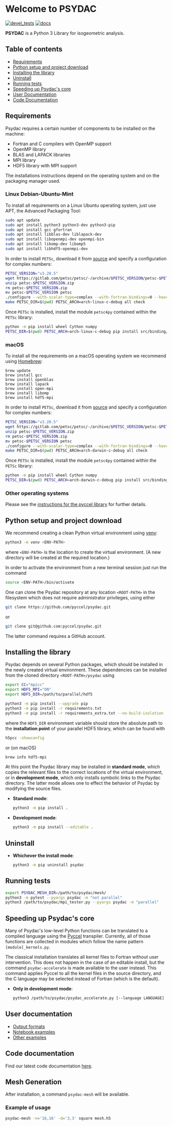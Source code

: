 # Welcome to PSYDAC

[![devel_tests](https://github.com/pyccel/psydac/actions/workflows/continuous-integration.yml/badge.svg)](https://github.com/pyccel/psydac/actions/workflows/continuous-integration.yml) [![docs](https://github.com/pyccel/psydac/actions/workflows/documentation.yml/badge.svg)](https://github.com/pyccel/psydac/actions/workflows/documentation.yml)

**PSYDAC** is a Python 3 Library for isogeometric analysis.

## Table of contents

-   [Requirements](#requirements)
-   [Python setup and project download](#python-setup-and-project-download)
-   [Installing the library](#installing-the-library)
-   [Uninstall](#uninstall)
-   [Running tests](#running-tests)
-   [Speeding up Psydac's core](#speeding-up-psydacs-core)
-   [User Documentation](#user-documentation)
-   [Code Documentation](#code-documentation)

## Requirements

Psydac requires a certain number of components to be installed on the machine:

-   Fortran and C compilers with OpenMP support
-   OpenMP library
-   BLAS and LAPACK libraries
-   MPI library
-   HDF5 library with MPI support

The installations instructions depend on the operating system and on the packaging manager used.

### Linux Debian-Ubuntu-Mint

To install all requirements on a Linux Ubuntu operating system, just use APT, the Advanced Packaging Tool:
```sh
sudo apt update
sudo apt install python3 python3-dev python3-pip
sudo apt install gcc gfortran
sudo apt install libblas-dev liblapack-dev
sudo apt install libopenmpi-dev openmpi-bin
sudo apt install libomp-dev libomp5
sudo apt install libhdf5-openmpi-dev
```
In order to install `PETSc`, download it from [source](https://gitlab.com/petsc/petsc) and specify a configuration for complex numbers:
```sh
PETSC_VERSION="v3.20.5"
wget https://gitlab.com/petsc/petsc/-/archive/$PETSC_VERSION/petsc-$PETSC_VERSION.zip
unzip petsc-$PETSC_VERSION.zip
rm petsc-$PETSC_VERSION.zip
mv petsc-$PETSC_VERSION petsc
./configure --with-scalar-type=complex --with-fortran-bindings=0 --have-numpy=1 
make PETSC_DIR=$(pwd) PETSC_ARCH=arch-linux-c-debug all check
```
Once `PETSc` is installed, install the module `petsc4py` contained within the `PETSc` library:
```sh
python -m pip install wheel Cython numpy
PETSC_DIR=$(pwd) PETSC_ARCH=arch-linux-c-debug pip install src/binding/petsc4py
```

### macOS

To install all the requirements on a macOS operating system we recommend using [Homebrew](https://brew.sh/):

```eh
brew update
brew install gcc
brew install openblas
brew install lapack
brew install open-mpi
brew install libomp
brew install hdf5-mpi
```
In order to install `PETSc`, download it from [source](https://gitlab.com/petsc/petsc) and specify a configuration for complex numbers:
```sh
PETSC_VERSION="v3.20.5"
wget https://gitlab.com/petsc/petsc/-/archive/$PETSC_VERSION/petsc-$PETSC_VERSION.zip
unzip petsc-$PETSC_VERSION.zip
rm petsc-$PETSC_VERSION.zip
mv petsc-$PETSC_VERSION petsc
./configure --with-scalar-type=complex --with-fortran-bindings=0 --have-numpy=1 
make PETSC_DIR=$(pwd) PETSC_ARCH=arch-darwin-c-debug all check
```
Once `PETSc` is installed, install the module `petsc4py` contained within the `PETSc` library:
```sh
python -m pip install wheel Cython numpy
PETSC_DIR=$(pwd) PETSC_ARCH=arch-darwin-c-debug pip install src/binding/petsc4py
```

### Other operating systems

Please see the [instructions for the pyccel library](https://github.com/pyccel/pyccel#Requirements) for further details.

## Python setup and project download

We recommend creating a clean Python virtual environment using [venv](https://packaging.python.org/en/latest/guides/installing-using-pip-and-virtual-environments/#creating-a-virtual-environment):
```sh
python3 -m venv <ENV-PATH>
```
where `<ENV-PATH>` is the location to create the virtual environment.
(A new directory will be created at the required location.)

In order to activate the environment from a new terminal session just run the command
```sh
source <ENV-PATH>/bin/activate
```

One can clone the Psydac repository at any location `<ROOT-PATH>` in the filesystem which does not require administrator privileges, using either
```sh
git clone https://github.com/pyccel/psydac.git
```
or
```sh
git clone git@github.com:pyccel/psydac.git
```
The latter command requires a GitHub account.

## Installing the library

Psydac depends on several Python packages, which should be installed in the newly created virtual environment.
These dependencies can be installed from the cloned directory `<ROOT-PATH>/psydac` using
```sh
export CC="mpicc"
export HDF5_MPI="ON"
export HDF5_DIR=/path/to/parallel/hdf5

python3 -m pip install --upgrade pip
python3 -m pip install -r requirements.txt
python3 -m pip install -r requirements_extra.txt --no-build-isolation
```
where the `HDF5_DIR` environment variable should store the absolute path to the **installation point** of your parallel HDF5 library, which can be found with
```sh
h5pcc -showconfig
```
or (on macOS)
```sh
brew info hdf5-mpi
```

At this point the Psydac library may be installed in **standard mode**, which copies the relevant files to the correct locations of the virtual environment, or in **development mode**, which only installs symbolic links to the Psydac directory. The latter mode allows one to effect the behavior of Psydac by modifying the source files.

-   **Standard mode**:
    ```bash
    python3 -m pip install .
    ```

-   **Development mode**:
    ```bash
    python3 -m pip install --editable .
    ```

## Uninstall

-   **Whichever the install mode**:
    ```bash
    python3 -m pip uninstall psydac
    ```

## Running tests

```bash
export PSYDAC_MESH_DIR=/path/to/psydac/mesh/
python3 -m pytest --pyargs psydac -m "not parallel"
python3 /path/to/psydac/mpi_tester.py --pyargs psydac -m "parallel"
```

## Speeding up **Psydac**'s core

Many of Psydac's low-level Python functions can be translated to a compiled language using the [Pyccel](https://github.com/pyccel/pyccel) transpiler. Currently, all of those functions are collected in modules which follow the name pattern `[module]_kernels.py`.

The classical installation translates all kernel files to Fortran without user intervention. This does not happen in the case of an editable install, but the command `psydac-accelerate` is made available to the user instead. This command applies Pyccel to all the kernel files in the source directory, and the C language may be selected instead of Fortran (which is the default).

-   **Only in development mode**:
    ```bash
    python3 /path/to/psydac/psydac_accelerate.py [--language LANGUAGE] [--openmp]
    ```

## User documentation

-   [Output formats](./output.md)
-   [Notebook examples](./examples/notebooks/)
-   [Other examples](./examples/)

## Code documentation

Find our latest code documentation [here](https://pyccel.github.io/psydac/).

## Mesh Generation

After installation, a command `psydac-mesh` will be available.

### Example of usage

```bash
psydac-mesh -n='16,16' -d='3,3' square mesh.h5
```
